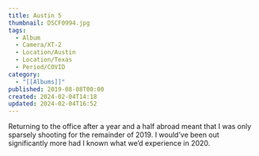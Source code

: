 ```yaml
---
title: Austin 5
thumbnail: DSCF0994.jpg
tags:
  - Album
  - Camera/XT-2
  - Location/Austin
  - Location/Texas
  - Period/COVID
category:
  - "[[Albums]]"
published: 2019-08-08T00:00
created: 2024-02-04T14:18
updated: 2024-02-04T16:52
---
```

Returning to the office after a year and a half abroad meant that I was only sparsely shooting for the remainder of 2019. I would’ve been out significantly more had I known what we’d experience in 2020.
